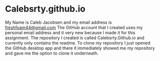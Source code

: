 # Calebsrty.github.io
My Name is Caleb Jacobsen and my email address is freshfoam44@gmail.com
The GitHub account that I created uses my personal email address and it very new because I made it for this assignment.
The repository I created is called Calebsrty.Github.io and currently only contains the readme.
To clone my repository I just opened the GitHub desktop app and there it immediately showed me my repository and gave me the option to clone it underneath.